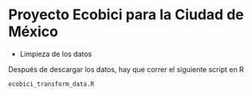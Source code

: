 # Proyecto Ecobici para la Ciudad de México

* Limpieza de los datos

Después de descargar los datos, hay que correr el siguiente script en R

```ecobici_transform_data.R```

